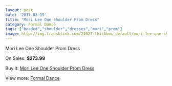 ```yaml
---
layout: post
date: '2017-03-19'
title: "Mori Lee One Shoulder Prom Dress"
category: Formal Dance
tags: ["beaded","shoulder","dresses","mori","prom"]
image: http://img.transblink.com/21627-thickbox_default/mori-lee-one-shoulder-prom-dress.jpg
---
```

Mori Lee One Shoulder Prom Dress

On Sales: **$273.99**
<a href="https://www.transblink.com/en/formal-dance/6851-mori-lee-one-shoulder-prom-dress.html"><amp-img layout="responsive" width="600" height="600" src="//img.transblink.com/21627-thickbox_default/mori-lee-one-shoulder-prom-dress.jpg" alt="Mori Lee One Shoulder Prom Dress 0" /></a>
<a href="https://www.transblink.com/en/formal-dance/6851-mori-lee-one-shoulder-prom-dress.html"><amp-img layout="responsive" width="600" height="600" src="//img.transblink.com/21629-thickbox_default/mori-lee-one-shoulder-prom-dress.jpg" alt="Mori Lee One Shoulder Prom Dress 1" /></a>
<a href="https://www.transblink.com/en/formal-dance/6851-mori-lee-one-shoulder-prom-dress.html"><amp-img layout="responsive" width="600" height="600" src="//img.transblink.com/21628-thickbox_default/mori-lee-one-shoulder-prom-dress.jpg" alt="Mori Lee One Shoulder Prom Dress 2" /></a>

Buy it: [Mori Lee One Shoulder Prom Dress](https://www.transblink.com/en/formal-dance/6851-mori-lee-one-shoulder-prom-dress.html "Mori Lee One Shoulder Prom Dress")

View more: [Formal Dance](https://www.transblink.com/en/6-formal-dance "Formal Dance")